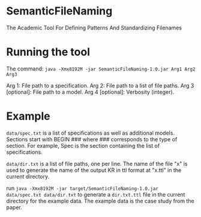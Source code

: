 # SemanticFileNaming

The Academic Tool For Defining Patterns And Standardizing Filenames




# Running the tool

The command: `java -Xmx8192M -jar SemanticFileNaming-1.0.jar Arg1 Arg2 Arg3`

Arg 1: File path to a specification.
Arg 2: File path to a list of file paths.
Arg 3 [optional]: File path to a model.
Arg 4 [optional]: Verbosity (integer).




# Example

`data/spec.txt` is a list of specifications as well as additional models. Sections start with BEGIN ### where ### corresponds to the type of section. For example, Spec is the section containing the list of specifications.

`data/dir.txt` is a list of file paths, one per line. The name of the file "x" is used to generate the name of the output KR in ttl format at "x.ttl" in the current directory.

run `java -Xmx8192M -jar target/SemanticFileNaming-1.0.jar data/spec.txt data/dir.txt` to generate a `dir.txt.ttl` file in the current directory for the example data. The example data is the case study from the paper.
